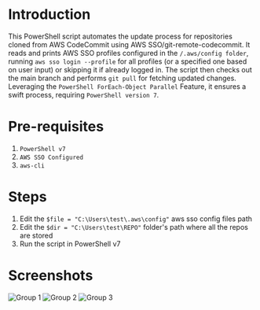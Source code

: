 # Introduction
This PowerShell script automates the update process for repositories cloned from AWS CodeCommit using AWS SSO/git-remote-codecommit. It reads and prints AWS SSO profiles configured in the `/.aws/config folder`, running `aws sso login --profile` for all profiles (or a specified one based on user input) or skipping it if already logged in. The script then checks out the main branch and performs `git pull` for fetching updated changes. Leveraging the `PowerShell ForEach-Object Parallel` Feature, it ensures a swift process, requiring `PowerShell version 7`.

# Pre-requisites
1. `PowerShell v7`
2. `AWS SSO Configured`
3. `aws-cli`

# Steps
1. Edit the `$file = "C:\Users\test\.aws\config"` aws sso config files path
2. Edit the `$dir = "C:\Users\test\REPO"` folder's path where all the repos are stored
3. Run the script in PowerShell v7

# Screenshots
![Group 1](https://github.com/itsnotsagar/CodeCommitUpdater/assets/56265949/b098e4bf-f70a-40b2-b899-fe6a55b5b562)
![Group 2](https://github.com/itsnotsagar/CodeCommitUpdater/assets/56265949/a2877925-366c-44eb-b86c-efce4f4ec79f)
![Group 3](https://github.com/itsnotsagar/CodeCommitUpdater/assets/56265949/0709357e-63c0-4ab2-b16f-59e78664e598)

